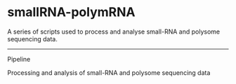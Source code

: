 # smallRNA-polymRNA

A series of scripts used to process and analyse small-RNA and polysome sequencing data. 

-------------------------------
Pipeline


Processing and analysis of small-RNA and polysome sequencing data
